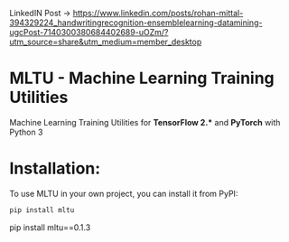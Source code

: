 LinkedIN Post ->  https://www.linkedin.com/posts/rohan-mittal-394329224_handwritingrecognition-ensemblelearning-datamining-ugcPost-7140300380684402689-uOZm/?utm_source=share&utm_medium=member_desktop
# MLTU - Machine Learning Training Utilities

Machine Learning Training Utilities for <b>TensorFlow 2.\*</b> and <b>PyTorch</b> with Python 3

# Installation:

To use MLTU in your own project, you can install it from PyPI:

```bash
pip install mltu
```

pip install mltu==0.1.3

```

```
